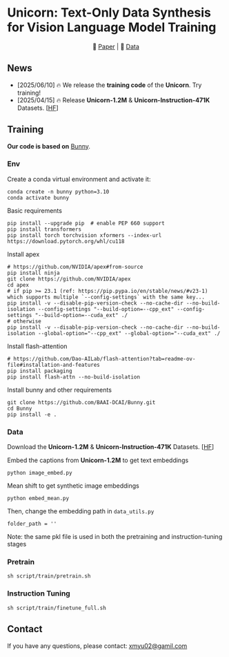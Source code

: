 # Unicorn: Text-Only Data Synthesis for Vision Language Model Training

<p align="center">
  📄 <a href="https://arxiv.org/abs/2503.22655">Paper</a> | 🤗 <a href="https://huggingface.co/datasets/Yu2020/Unicorn">Data</a>
</p>

## News

- [2025/06/10] 🔥 We release the **training code** of the **Unicorn**. Try training!
- [2025/04/15] 🔥 Release **Unicorn-1.2M** & **Unicorn-Instruction-471K** Datasets. [[HF](https://huggingface.co/datasets/Yu2020/Unicorn)]

## Training

**Our code is based on** [Bunny](https://github.com/BAAI-DCAI/Bunny).

### Env

Create a conda virtual environment and activate it:

  ```shell
  conda create -n bunny python=3.10
  conda activate bunny
  ```

Basic requirements

  ```shell
  pip install --upgrade pip  # enable PEP 660 support
  pip install transformers
  pip install torch torchvision xformers --index-url https://download.pytorch.org/whl/cu118
  ```

Install apex

  ```shell
  # https://github.com/NVIDIA/apex#from-source
  pip install ninja
  git clone https://github.com/NVIDIA/apex
  cd apex
  # if pip >= 23.1 (ref: https://pip.pypa.io/en/stable/news/#v23-1) which supports multiple `--config-settings` with the same key...
  pip install -v --disable-pip-version-check --no-cache-dir --no-build-isolation --config-settings "--build-option=--cpp_ext" --config-settings "--build-option=--cuda_ext" ./
  # otherwise
  pip install -v --disable-pip-version-check --no-cache-dir --no-build-isolation --global-option="--cpp_ext" --global-option="--cuda_ext" ./
  ```

Install flash-attention

  ```shell
  # https://github.com/Dao-AILab/flash-attention?tab=readme-ov-file#installation-and-features
  pip install packaging
  pip install flash-attn --no-build-isolation
  ```

Install bunny and other requirements

  ```shell
  git clone https://github.com/BAAI-DCAI/Bunny.git
  cd Bunny
  pip install -e .
  ```

### Data

Download the **Unicorn-1.2M** & **Unicorn-Instruction-471K** Datasets. [[HF](https://huggingface.co/datasets/Yu2020/Unicorn)]

Embed the captions from **Unicorn-1.2M** to get text embeddings

```
python image_embed.py
```

Mean shift to get synthetic image embeddings

```
python embed_mean.py
```

Then, change the embedding path in `data_utils.py`

```
folder_path = ''
```
Note: the same pkl file is used in both the pretraining and instruction-tuning stages

### Pretrain

```
sh script/train/pretrain.sh
```

### Instruction Tuning

```
sh script/train/finetune_full.sh
```

## Contact

If you have any questions, please contact: xmyu02@gamil.com
